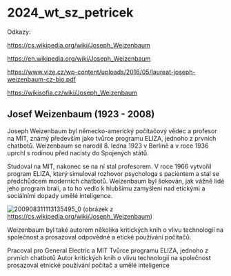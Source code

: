 # 2024_wt_sz_petricek


Odkazy:

https://cs.wikipedia.org/wiki/Joseph_Weizenbaum

https://en.wikipedia.org/wiki/Joseph_Weizenbaum

https://www.vize.cz/wp-content/uploads/2016/05/laureat-joseph-weizenbaum-cz-bio.pdf

https://wikisofia.cz/wiki/Joseph_Weizenbaum


## Josef Weizenbaum (1923 - 2008)

Joseph Weizenbaum byl německo-americký počítačový vědec a profesor na MIT, známý především jako tvůrce programu ELIZA, jednoho z prvních chatbotů. Weizenbaum se narodil 8. ledna 1923 v Berlíně a v roce 1936 uprchl s rodinou před nacisty do Spojených států.

Studoval na MIT, nakonec se na ní stal profesorem. V roce 1966 vytvořil program ELIZA, který simuloval rozhovor psychologa s pacientem a stal se předchůdcem moderních chatbotů. Weizenbaum byl šokován, jak vážně lidé jeho program brali, a to ho vedlo k hlubšímu zamyšlení nad etickými a sociálními dopady umělé inteligence.

![200908311113135495_0](https://github.com/user-attachments/assets/8648ba97-4588-4d9e-b0df-9f849c99559b)
(obrázek z https://cs.wikipedia.org/wiki/Joseph_Weizenbaum)

Weizenbaum byl také autorem několika kritických knih o vlivu technologií na společnost a prosazoval odpovědné a etické používání počítačů.

Pracoval pro General Electric a MIT
Tvůrce programu ELIZA, jednoho z prvních chatbotů
Autor kritických knih o vlivu technologií na společnost
prosazoval etnické používání počítač a umělé inteligence
